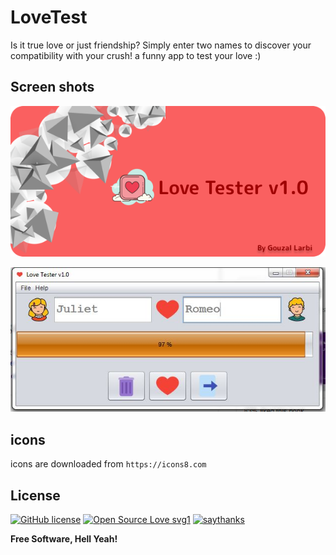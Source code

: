 # LoveTest

Is it true love or just friendship? Simply enter two names to discover your compatibility with your crush! a funny app to test your love :)

## Screen shots

![Alt text](assets/splash.PNG?raw=true "Splash")

![Alt text](assets/ui1.JPG?raw=true "UI")

## icons

icons are downloaded from `https://icons8.com`

## License

[![GitHub license](https://img.shields.io/github/license/Naereen/StrapDown.js.svg)](https://github.com/Naereen/StrapDown.js/blob/master/LICENSE)
[![Open Source Love svg1](https://badges.frapsoft.com/os/v1/open-source.svg?v=103)](https://github.com/ellerbrock/open-source-badges/)
[![saythanks](https://img.shields.io/badge/say-thanks-ff69b4.svg)](https://saythanks.io/to/gouzal)

**Free Software, Hell Yeah!**
